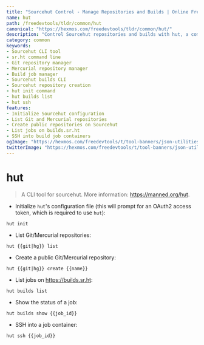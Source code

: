 ```yaml
---
title: "Sourcehut Control - Manage Repositories and Builds | Online Free DevTools by Hexmos"
name: hut
path: /freedevtools/tldr/common/hut
canonical: "https://hexmos.com/freedevtools/tldr/common/hut/"
description: "Control Sourcehut repositories and builds with hut, a command-line interface. List repositories, create new projects, and manage build jobs. Free online tool, no registration required."
category: common
keywords:
- Sourcehut CLI tool
- sr.ht command line
- Git repository manager
- Mercurial repository manager
- Build job manager
- Sourcehut builds CLI
- Sourcehut repository creation
- hut init command
- hut builds list
- hut ssh
features:
- Initialize Sourcehut configuration
- List Git and Mercurial repositories
- Create public repositories on Sourcehut
- List jobs on builds.sr.ht
- SSH into build job containers
ogImage: "https://hexmos.com/freedevtools/t/tool-banners/json-utilities-banner.png"
twitterImage: "https://hexmos.com/freedevtools/t/tool-banners/json-utilities-banner.png"
---
```


# hut

> A CLI tool for sourcehut.
> More information: <https://manned.org/hut>.

- Initialize `hut`'s configuration file (this will prompt for an OAuth2 access token, which is required to use `hut`):

`hut init`

- List Git/Mercurial repositories:

`hut {{git|hg}} list`

- Create a public Git/Mercurial repository:

`hut {{git|hg}} create {{name}}`

- List jobs on <https://builds.sr.ht>:

`hut builds list`

- Show the status of a job:

`hut builds show {{job_id}}`

- SSH into a job container:

`hut ssh {{job_id}}`
